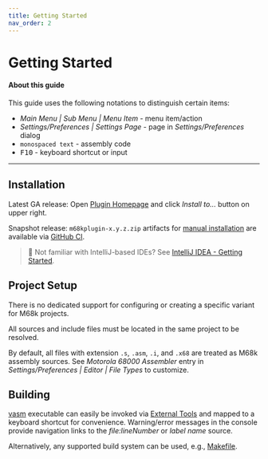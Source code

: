 ```yaml
---
title: Getting Started
nav_order: 2
---
```


# Getting Started
   

#### About this guide
     
This guide uses the following notations to distinguish certain items:

- *Main Menu \| Sub Menu \| Menu Item* - menu item/action
- *Settings/Preferences \| Settings Page* - page in _Settings/Preferences_ dialog
- `monospaced text` - assembly code
- <kbd>F10</kbd> - keyboard shortcut or input

---

## Installation

Latest GA release: Open [Plugin Homepage](https://plugins.jetbrains.com/plugin/17712-motorola-68000-series-assembler/) and click *Install to...* button on upper right.

Snapshot release: `m68kplugin-x.y.z.zip` artifacts for [manual installation](https://www.jetbrains.com/help/idea/plugins-settings.html) are available via [GitHub CI](https://github.com/YannCebron/m68kplugin/actions/workflows/build.yml).              

> 🧐 Not familiar with IntelliJ-based IDEs? See [IntelliJ IDEA - Getting Started](https://www.jetbrains.com/help/idea/getting-started.html).
               
## Project Setup

There is no dedicated support for configuring or creating a specific variant for M68k projects.

All sources and include files must be located in the same project to be resolved.

By default, all files with extension `.s`, `.asm`, `.i`, and `.x68` are treated as M68k assembly sources. See *Motorola 68000 Assembler* entry in *Settings/Preferences \| Editor \| File Types* to customize.

## Building

[vasm](http://sun.hasenbraten.de/vasm/) executable can easily be invoked via [External Tools](https://www.jetbrains.com/help/idea/configuring-third-party-tools.html) and mapped to a keyboard shortcut for convenience.
Warning/error messages in the console provide navigation links to the _file:lineNumber_ or _label name_ source.                  

Alternatively, any supported build system can be used, e.g., [Makefile](https://plugins.jetbrains.com/plugin/9333-makefile-language).